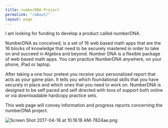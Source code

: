 ```yaml
---
title: numberDNA Project
permalink: "/about/"
layout: page
---
```


I am looking for funding to develop a product called numberDNA.

NumberDNA as conceived, is a set of 16 web based math apps that are the 16 blocks of knowledge that need to be securely mastered in order to take on and succeed in Algebra and beyond. Number DNA is a flexible package of web based math apps.  You can practice NumberDNA anywhere, on your phone, iPad or laptop. 

After taking a one hour pretest you receive your personalized report that acts as your game plan.  It tells you which foundational skills that you have securely in place and which ones that you need to work on. NumberDNA is designed to be self paced and self directed with tons of support both online or via downloadable hardcopy practice sets. 


This web page will convey information and progress reports concerning the numberDNA project. 

![Screen Shot 2017-04-16 at 10.19.18 AM-7824ae.png](/uploads/Screen%20Shot%202017-04-16%20at%2010.19.18%20AM-7824ae.png)